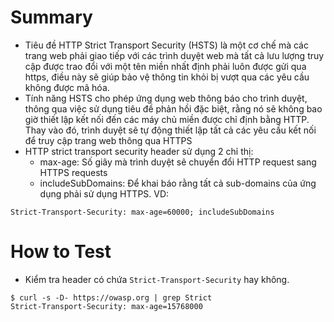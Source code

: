 # Summary
- Tiêu đề HTTP Strict Transport Security (HSTS) là một cơ chế mà các trang web phải giao tiếp với các trình duyệt web mà tất cả lưu lượng truy cập được trao đổi với một tên miền nhất định phải luôn được gửi qua https, điều này sẽ giúp bảo vệ thông tin khỏi bị vượt qua các yêu cầu không được mã hóa.
- Tính năng HSTS cho phép ứng dụng web thông báo cho trình duyệt, thông qua việc sử dụng tiêu đề phản hồi đặc biệt, rằng nó sẽ không bao giờ thiết lập kết nối đến các máy chủ miền được chỉ định bằng HTTP. Thay vào đó, trình duyệt sẽ tự động thiết lập tất cả các yêu cầu kết nối để truy cập trang web thông qua HTTPS
- HTTP strict transport security header sử dụng 2 chỉ thị:
    - max-age: Số giây mà trình duyệt sẽ chuyển đổi HTTP request sang HTTPS requests
    - includeSubDomains: Để khai báo rằng tất cả sub-domains của ứng dụng phải sử dụng HTTPS.
VD:  
```
Strict-Transport-Security: max-age=60000; includeSubDomains
```
# How to Test
- Kiểm tra header có chứa ```Strict-Transport-Security``` hay không.
```
$ curl -s -D- https://owasp.org | grep Strict
Strict-Transport-Security: max-age=15768000
```